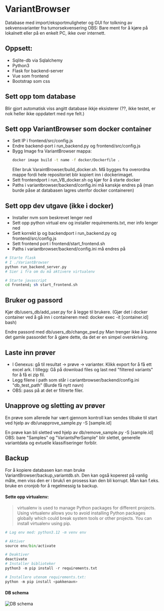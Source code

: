 # VariantBrowser
Database med import/eksportmuligheter og GUI for tolkning av sekvensvarianter fra tumorsekvensering
OBS: Bare ment for å kjøre på lokalnett eller på en enkelt PC, ikke over internett.

## Oppsett:
* Sqlite-db via Sqlalchemy
* Python3 
* Flask for backend-server
* Vue som frontend
* Bootstrap som css

## Sett opp tom database
Blir gjort automatisk viss angitt database ikkje eksisterer (??, ikke testet, er nok heller ikke oppdatert med nye felt.)

## Sett opp VariantBrowser som docker container
- Sett IP i frontend/src/config.js
- Endre backend-port i run_backend.py og frontend/src/config.js
- Bygg Image fra VariantBrowser mappa: 
  ```sh
  docker image build -t name -f docker/Dockerfile . 
  ```
  Eller bruk VaraintBrowser/build_docker.sh.
  Må bygges fra overordna mappe fordi hele repositoriet blir kopiert inn i dockerimaget. 
- Sett frontendport i run_VB_docker.sh og kjør for å starte docker
- Paths i variantbrowser/backend/config.ini må kanskje endres på (man burde påse at databasen lagres utenfor docker containeren)

## Sett opp dev utgave (ikke i docker)
- Installer nvm som beskrevet lenger ned
- Sett opp python virtual env og installer requirements.txt, mer info lenger ned
- Sett korrekt ip og backendport i run_backend.py og frontend/src/config.js
- Sett frontend port i frontend/start_frontend.sh
- Paths i variantbrowser/backend/config.ini må endres på 
  
```sh
# Starte flask 
# I ./VariantBrowser
python run_backend_server.py 
# Sier i fra om du må aktivere virtualenv

# Starte javascript
cd frontend; sh start_frontend.sh 

```

## Bruker og passord
Kjør db/users_db/add_user.py for å legge til brukere.
(Gjør det i docker container ved å gå inn i containeren med: docker exec -it [container.id] bash)

Endre passord med db/users_db/change_pwd.py
Man trenger ikke å kunne det gamle passordet for å gjøre dette, da det er en simpel overskriving.

## Laste inn prøver
- I Genexus: gå til resultat -> prøve -> varianter. Klikk export for å få ett excel ark. I tillegg: Gå på download files og last ned "filtered variants" for å få ei zip fil. 
- Legg filene i path som står i cariantbrowser/backend/config.ini "db_test_path"  (Burde få nytt navn)
- OBS: pass på at det er filtrerte filer.

## Unapprove og sletting av prøver
En prøve som allerede har vært gjennom kontroll kan sendes tilbake til start ved hjelp av db/unapprove_sample.py -S [sample.id]

En prøve kan bli sletted ved hjelp av db/remove_sample.py -S [sample.id]
OBS: bare "Samples" og "VariantsPerSample" blir slettet, generelle variantdata og evtuelle klassifiseringer forblir. 

## Backup
For å kopiere databasen kan man bruke VariantBrowser/backup_variantdb.sh.
Den kan også koperest på vanlig måte, men viss den er i bruk/i en prosess kan den bli korrupt.
Man kan f.eks. bruke en cronjob for å regelmessig ta backup.

#### Sette opp virtualenv:
> virtualenv is used to manage Python packages for different projects. Using virtualenv allows you to avoid installing Python packages globally which could break system tools or other projects. You can install virtualenv using pip.

```python
# Lag env med: python3.12 -m venv env

# Aktiver
source env/bin/activate

# Deaktiver
deactivate
# Installer biblioteker
python3 -m pip install -r requirements.txt

# Installere utenom requirements.txt:
python -m pip install <pakkenavn>
```

#### DB schema
![DB schema](https://raw.githubusercontent.com/oyvindbusk/fullFres/main/db/DB%20schema.png)

